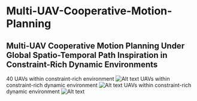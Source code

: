 # Multi-UAV-Cooperative-Motion-Planning
## Multi-UAV Cooperative Motion Planning Under Global Spatio-Temporal Path Inspiration in Constraint-Rich Dynamic Environments
40 UAVs within constraint-rich environment
![Alt text](40_UAVs_within_constraint-rich_environment_4.gif)
UAVs within constraint-rich dynamic environment
![Alt text](dynamic1.gif)
UAVs within constraint-rich dynamic environment
![Alt text](dynamic.gif)
